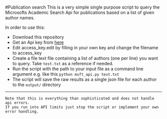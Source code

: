 #Publication search
This is a very simple single purpose script to query the Microsofts Academic Search Api for publications based on a list of given author names.

In order to use this:

* Download this repository
* Get an Api key from [here](https://www.microsoft.com/cognitive-services/en-US/sign-up?ReturnUrl=/cognitive-services/en-us/subscriptions)
* Edit access_key.edit by filling in your own key and change the filename to access_key
* Create a file text file containing a list of authors (one per line) you want to query. Take `test.txt` as a reference if needed.
* Run the script with the path to your input file as a command line argument e.g. like this `python msft_api.py test.txt`
* The script will save the raw results as a single json file for each author to the `output/` directory

- - - -
```
Note that this is everything than sophisticated and does not handle api errors.
If you run into API limits just stop the script or implement your own error handling.
```

